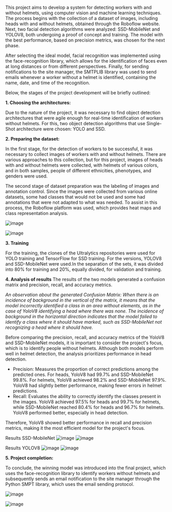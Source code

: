 This project aims to develop a system for detecting workers with and without helmets, using computer vision and machine learning techniques. The process begins with the collection of a dataset of images, including heads with and without helmets, obtained through the Roboflow website. Next, two facial detection algorithms were analyzed: SSD-MobileNet and YOLOV8, both undergoing a proof of concept and training. The model with the best performance, based on precision metrics, was chosen for the next phase.

After selecting the ideal model, facial recognition was implemented using the face-recognition library, which allows for the identification of faces even at long distances or from different perspectives. Finally, for sending notifications to the site manager, the SMTPLIB library was used to send emails whenever a worker without a helmet is identified, containing the name, date, and time of the recognition.

Below, the stages of the project development will be briefly outlined:

**1. Choosing the architectures:**

Due to the nature of the project, it was necessary to find object detection architectures that were agile enough for real-time identification of workers without helmets. For this, two object detection algorithms that use Single-Shot architecture were chosen: YOLO and SSD.

**2. Preparing the dataset:**

In the first stage, for the detection of workers to be successful, it was necessary to collect images of workers with and without helmets. There are various approaches to this collection, but for this project, images of heads with and without helmets were collected, with helmets of various colors, and in both samples, people of different ethnicities, phenotypes, and genders were used.

The second stage of dataset preparation was the labeling of images and annotation control. Since the images were collected from various online datasets, some had classes that would not be used and some had annotations that were not adapted to what was needed. To assist in this process, the Roboflow platform was used, which provides heat maps and class representation analysis.


![image](https://github.com/user-attachments/assets/7c607f6a-4ebe-4472-a189-cfe103a214bc)

![image](https://github.com/user-attachments/assets/feafe39b-20e5-4aba-bac5-361f7ee57c7c)


**3. Training**

For the training, the clones of the Ultralytics repositories were used for YOLO training and TensorFlow for SSD training. For the versions, YOLOV8 and SSD-MobileNet were used.In the separation of the sets, it was divided into 80% for training and 20%, equally divided, for validation and training.

**4. Analysis of results**
The results of the two models generated a confusion matrix and precision, recall, and accuracy metrics.

_An observation about the generated Confusion Matrix: When there is an incidence of background in the vertical of the matrix, it means that the model incorrectly identified a class in an area without elements, as in the case of YoloV8 identifying a head where there was none. The incidence of background in the horizontal direction indicates that the model failed to identify a class where it should have marked, such as SSD-MobileNet not recognizing a head where it should have._

Before comparing the precision, recall, and accuracy metrics of the YoloV8 and SSD-MobileNet models, it is important to consider the project's focus, which is to identify people without helmets. Although both models perform well in helmet detection, the analysis prioritizes performance in head detection.
- Precision: Measures the proportion of correct predictions among the predicted ones. For heads, YoloV8 had 99.7% and SSD-MobileNet 99.8%. For helmets, YoloV8 achieved 98.2% and SSD-MobileNet 97.9%. YoloV8 had slightly better performance, making fewer errors in helmet predictions.
- Recall: Evaluates the ability to correctly identify the classes present in the images. YoloV8 achieved 97.5% for heads and 99.7% for helmets, while SSD-MobileNet reached 80.4% for heads and 96.7% for helmets. YoloV8 performed better, especially in head detection.

Therefore, YoloV8 showed better performance in recall and precision metrics, making it the most efficient model for the project's focus.

Results SSD-MobileNet
![image](https://github.com/user-attachments/assets/44926a40-8b7d-441c-9c59-d0ed8522244f)
![image](https://github.com/user-attachments/assets/fa3e0622-8c59-4c8d-963f-1f329ba83019)

Results YOLOV8
![image](https://github.com/user-attachments/assets/162fac63-8b42-463c-ab86-45a3e583aa79)
![image](https://github.com/user-attachments/assets/c21141f6-60e6-4f0f-a35d-b657e87236b7)

**5. Project completion:**

To conclude, the winning model was introduced into the final project, which uses the face-recognition library to identify workers without helmets and subsequently sends an email notification to the site manager through the Python SMPT library, which uses the email sending protocol.

![image](https://github.com/user-attachments/assets/e9600441-4744-427c-940d-2aed4c76f422)

![image](https://github.com/user-attachments/assets/f87e09f9-ab84-4762-8bd2-c9f622899272)



